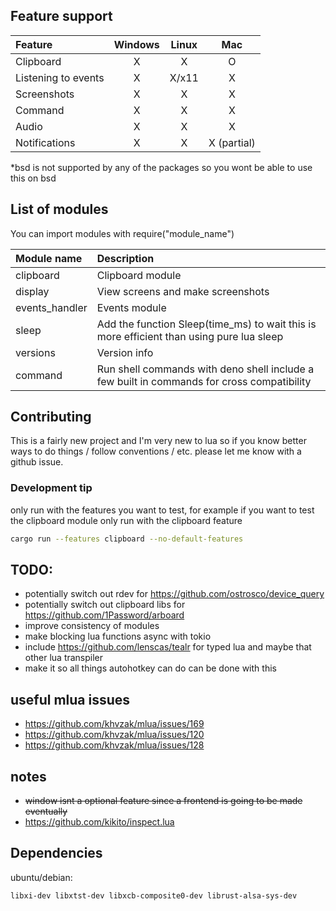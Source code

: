 ## Feature support

| Feature             | Windows | Linux |     Mac     |
| :------------------ | :-----: | :---: | :---------: |
| Clipboard           |    X    |   X   |      O      |
| Listening to events |    X    | X/x11 |      X      |
| Screenshots         |    X    |   X   |      X      |
| Command             |    X    |   X   |      X      |
| Audio               |    X    |   X   |      X      |
| Notifications       |    X    |   X   | X (partial) |

\*bsd is not supported by any of the packages so you wont be able to use this on bsd

## List of modules

You can import modules with require("module_name")

| Module name    | Description                                                                                |
| :------------- | :----------------------------------------------------------------------------------------- |
| clipboard      | Clipboard module                                                                           |
| display        | View screens and make screenshots                                                          |
| events_handler | Events module                                                                              |
| sleep          | Add the function Sleep(time_ms) to wait this is more efficient than using pure lua sleep   |
| versions       | Version info                                                                               |
| command        | Run shell commands with deno shell include a few built in commands for cross compatibility |

## Contributing

This is a fairly new project and I'm very new to lua so if you know better ways to do things / follow conventions / etc. please let me know with a github issue.

### Development tip

only run with the features you want to test, for example if you want to test the clipboard module only run with the clipboard feature

```sh
cargo run --features clipboard --no-default-features
```

## TODO:

- potentially switch out rdev for https://github.com/ostrosco/device_query
- potentially switch out clipboard libs for https://github.com/1Password/arboard
- improve consistency of modules
- make blocking lua functions async with tokio
- include https://github.com/lenscas/tealr for typed lua and maybe that other lua transpiler
- make it so all things autohotkey can do can be done with this

## useful mlua issues

- https://github.com/khvzak/mlua/issues/169
- https://github.com/khvzak/mlua/issues/120
- https://github.com/khvzak/mlua/issues/128

## notes

- ~~window isnt a optional feature since a frontend is going to be made eventually~~
- https://github.com/kikito/inspect.lua

## Dependencies

ubuntu/debian:

```sh
libxi-dev libxtst-dev libxcb-composite0-dev librust-alsa-sys-dev
```

